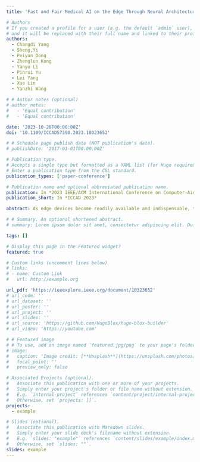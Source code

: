 ```yaml
---
title: 'Fast and Fair Medical AI on the Edge Through Neural Architecture Search for Hybrid Vision Models '

# Authors
# If you created a profile for a user (e.g. the default `admin` user), write the username (folder name) here
# and it will be replaced with their full name and linked to their profile.
authors:
  - Changdi Yang
  - Sheng,Yi
  - Peiyan Dong
  - Zhenglun Kong
  - Yanyu Li
  - Pinrui Yu
  - Lei Yang
  - Xue Lin
  - Yanzhi Wang

# # Author notes (optional)
# author_notes:
#   - 'Equal contribution'
#   - 'Equal contribution'

date: '2023-10-28T00:00:00Z'
doi: '10.1109/ICCAD57390.2023.10323652'

# # Schedule page publish date (NOT publication's date).
# publishDate: '2017-01-01T00:00:00Z'

# Publication type.
# Accepts a single type but formatted as a YAML list (for Hugo requirements).
# Enter a publication type from the CSL standard.
publication_types: ['paper-conference']

# Publication name and optional abbreviated publication name.
publication: In *2023 IEEE/ACM International Conference on Computer-Aided Design*
publication_short: In *ICCAD 2023*

abstract: As edge devices become readily available and indispensable, there is an urgent need for effective and efficient intelligent applications to be deployed widespread. However, fairness has always been an issue, especially in edge medical applications. Although many approaches have been proposed to mitigate the unfairness problem, their edge performance is not desirable. By examining the fairness performance of different network architectures, we observed that compared to pure convolutional neuron network (CNN) architecture, hybrid models with CNN and Vision Transformer (ViT) have exhibited better performance in terms of fairness and accuracy. After further analyzing the feature maps of intermediate layers of CNNs, ViTs, and hybrid models, we found that ViT has a strong ability to extract global information, which contributes to alleviating the unfairness problem. However, ViTs consume large amounts of computational and memory resources, which hinders their application on edge devices. To address the challenges abovementioned, we propose the first hardware-oriented co-design NAS framework to explore hybrid ViT-CNN architecture for the fair dermatology classification, namely HeViFa, which can produce light-weight models for edge devices with low unfairness scores and high classification accuracy. Experimental results show that compared with FaHaNa-Small, HeViFa-Small could search for a hybrid ViT model that reaches 10.57% and 4.03% higher accuracy as well as 0.179 and 0.0403 higher PQD score on Mix and Fitzpatrick17k dataset, repectively, and speed up by 1.21× on Samsung S21 mobile phone, 1.18× on iPhone 13 Pro and 1.37× on Raspberry Pi.

# # Summary. An optional shortened abstract.
# summary: Lorem ipsum dolor sit amet, consectetur adipiscing elit. Duis posuere tellus ac convallis placerat. Proin tincidunt magna sed ex sollicitudin condimentum.

tags: []

# Display this page in the Featured widget?
featured: true

# Custom links (uncomment lines below)
# links:
# - name: Custom Link
#   url: http://example.org

url_pdf: 'https://ieeexplore.ieee.org/document/10323652'
# url_code: ''
# url_dataset: ''
# url_poster: ''
# url_project: ''
# url_slides: ''
# url_source: 'https://github.com/HugoBlox/hugo-blox-builder'
# url_video: 'https://youtube.com'

# # Featured image
# # To use, add an image named `featured.jpg/png` to your page's folder.
# image:
#   caption: 'Image credit: [**Unsplash**](https://unsplash.com/photos/pLCdAaMFLTE)'
#   focal_point: ''
#   preview_only: false

# Associated Projects (optional).
#   Associate this publication with one or more of your projects.
#   Simply enter your project's folder or file name without extension.
#   E.g. `internal-project` references `content/project/internal-project/index.md`.
#   Otherwise, set `projects: []`.
projects:
  - example

# Slides (optional).
#   Associate this publication with Markdown slides.
#   Simply enter your slide deck's filename without extension.
#   E.g. `slides: "example"` references `content/slides/example/index.md`.
#   Otherwise, set `slides: ""`.
slides: example
---
```


<!-- {{% callout note %}}
Click the _Cite_ button above to demo the feature to enable visitors to import publication metadata into their reference management software.
{{% /callout %}}

{{% callout note %}}
Create your slides in Markdown - click the _Slides_ button to check out the example.
{{% /callout %}}

Add the publication's **full text** or **supplementary notes** here. You can use rich formatting such as including [code, math, and images](https://docs.hugoblox.com/content/writing-markdown-latex/). -->
